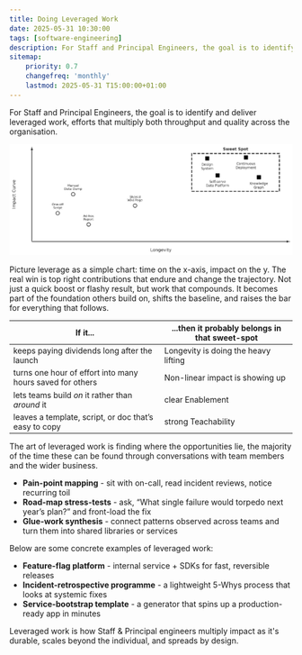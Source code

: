 ```yaml
---
title: Doing Leveraged Work
date: 2025-05-31 10:30:00
tags: [software-engineering]
description: For Staff and Principal Engineers, the goal is to identify and deliver leveraged work, efforts that multiply both throughput and quality across the organisation.
sitemap:
    priority: 0.7
    changefreq: 'monthly'
    lastmod: 2025-05-31 T15:00:00+01:00
---
```


For Staff and Principal Engineers, the goal is to identify and deliver leveraged work, efforts that multiply both throughput and quality across the organisation.

![Two-axis graph plotting impact and longevity in relation to Leveraged work](/assets/images/leveraged-work-chart.png)

Picture leverage as a simple chart: time on the x-axis, impact on the y. The real win is top right contributions that endure and change the trajectory. Not just a quick boost or flashy result, but work that compounds. It becomes part of the foundation others build on, shifts the baseline, and raises the bar for everything that follows.

| If it...                                                  | ...then it probably belongs in that sweet-spot |
|-----------------------------------------------------------|------------------------------------------------|
| keeps paying dividends long after the launch              | Longevity is doing the heavy lifting           |
| turns one hour of effort into many hours saved for others | Non-linear impact is showing up                |
| lets teams build *on* it rather than *around* it          | clear Enablement                               |
| leaves a template, script, or doc that’s easy to copy     | strong Teachability                            |

The art of leveraged work is finding where the opportunities lie, the majority of the time these can be found through conversations with team members and the wider business. 

- **Pain-point mapping** - sit with on-call, read incident reviews, notice recurring toil
- **Road-map stress-tests** - ask, “What single failure would torpedo next year’s plan?” and front-load the fix
- **Glue-work synthesis** - connect patterns observed across teams and turn them into shared libraries or services

Below are some concrete examples of leveraged work:

- **Feature-flag platform** - internal service + SDKs for fast, reversible releases
- **Incident-retrospective programme** - a lightweight 5-Whys process that looks at systemic fixes
- **Service-bootstrap template** - a generator that spins up a production-ready app in minutes

Leveraged work is how Staff & Principal engineers multiply impact as it's durable, scales beyond the individual, and spreads by design. 
